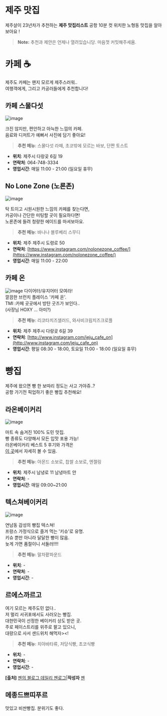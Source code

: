 # 제주 맛집

제주살이 23년차가 추천하는 **제주 맛집리스트**
공항 10분 컷 위치한  노형동 맛집을 알아보아요 !


> **Note:**  추천과 제안은 언제나 열려있습니당. 마음껏 커밋해주세욤.


# 카페 ☕️

제주도 카페는 왠지 모르게 제주스러워..   
여행객에게, 그리고 카공러들에게 추천합니다!   

## 카페 스물다섯
![image](/images/cafe25.jpg)

크진 않지만, 편안하고 아늑한 느낌의 카페.   
음료와 디저트가 예뻐서 사진에 담기 좋아요!   

> **추천 메뉴**: 스물다섯 라떼, 초코밖에 모르는 바보, 단짠 토스트 

- **위치**: 제주시 다랑곶 6길 19
- **연락처**: 064-748-3334
- **영업시간**: 매일 11:00 - 21:00 (일요일 휴무)

## No Lone Zone (노론존)
![image](/images/noLoneZone.jpg)

탁 트이고 시원시원한 느낌의 카페를 찾는다면,   
카공이나 간단한 미팅할 곳이 필요하다면!   
노론존에 들려 청량한 에이드를 마셔보아요.   

> **추천 메뉴**: 바나나 블루베리 스무디

- **위치**: 제주 제주시 도령로 50
- **연락처**: [https://www.instagram.com/nolonezone_coffee/](https://www.instagram.com/nolonezone_coffee/)
- **영업시간**: 매일  11:00 - 22:00

## 카페 온 
![image](/images/cafeOn.jpg)
다이어터/유지어터 모여라!   
깔끔한 브런치 플레이스 '카페 온'.  
TMI :카페 곳곳에서 방탄 굿즈가 보인다..   
(사장님 HOXY ... 아미?)  

> **추천 메뉴**: 리코타치즈샐러드, 와사비크림치즈크로플

- **위치**: 제주 제주시 다랑곶 6길 39
- **연락처**: [http://www.instagram.com/jeju_cafe_on](http://www.instagram.com/jeju_cafe_on)
- **영업시간**: 평일 08:30 - 18:00, 토요일 11:00 - 18:00 (일요일 휴무)


# 빵집

제주에 왔으면 빵 한 보따리 정도는 사고 가야쥬..?   
공항 가기전 픽업하기 좋은 빵집 추천해요!

## 라온베이커리
![image](/images/RaonBakery.gif)



마트 속 숨겨진 100% 도민 맛집.    
빵 종류도 다양해서 모든 입맛 포용 가능!    
라온베이커리 베스트 5 후기와 가격은   
[이 곳](https://blog.naver.com/jjenesaisquoi/222006446631)에서 자세히 볼 수 있음.

> **추천 메뉴**: 아몬드 소보로, 찹쌀 소보로, 엔젤링

- **위치**: 제주시 남녕로 11 남녕마트 안
- **연락처**:  -
- **영업시간**: 매일 09:00~21:00



## 텍스쳐베이커리
![image](/images/texture1.jpg)

연남동 감성의 빵집 텍스쳐!   
프랑스 가정식으로 즐겨 먹는 '키슈'로 유명.    
키슈 뿐만 아니라 달달한 빵이 많음.   
늦게 가면 품절이니 서둘러!!!!   

> **추천 메뉴**:  말차팥파운드

- **위치**: -
- **연락처**:  -
- **영업시간**: -


## 르에스까르고

여기 모르는 제주도민 없다..   
저 멀리 서귀포에서도 사러오는 빵집.   
대한민국이 선정한 베이커리 상도 받은 곳.   
주로 페이스트리를 위주로 팔고 있으니,   
대량으로 사서 샌드위치 해먹자><!   

> **추천 메뉴**:  치아바타류, 저당식빵, 초코식빵 

- **위치**: -
- **연락처**:  -
- **영업시간**: -


**[출처]** [젠의 블로그 데일리 젠로그](https://blog.naver.com/jjenesaisquoi/222049187691)|**작성자** [젠](https://blog.naver.com/jjenesaisquoi)

## 메종드쁘띠푸르

맛있고 비싼빵집. 분위기도 좋다.

